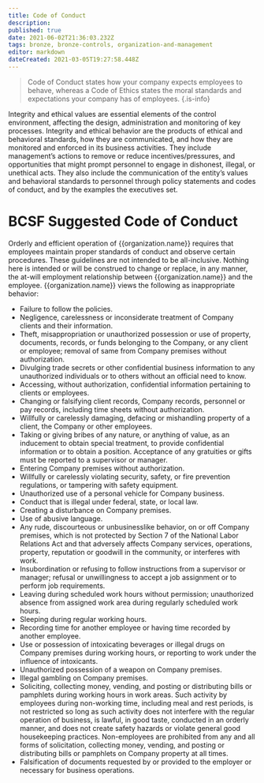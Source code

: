 ```yaml
---
title: Code of Conduct
description: 
published: true
date: 2021-06-02T21:36:03.232Z
tags: bronze, bronze-controls, organization-and-management
editor: markdown
dateCreated: 2021-03-05T19:27:58.448Z
---
```


> Code of Conduct states how your company expects employees to behave, whereas a Code of Ethics states the moral standards and expectations your company has of employees.
{.is-info}

Integrity and ethical values are essential elements of the control environment, affecting the design, administration and monitoring of key processes. Integrity and ethical behavior are the products of ethical and behavioral standards, how they are communicated, and how they are monitored and enforced in its business activities. They include management’s actions to remove or reduce incentives/pressures, and opportunities that might prompt personnel to engage in dishonest, illegal, or unethical acts. They also include the communication of the entity’s values and behavioral standards to personnel through policy statements and codes of conduct, and by the examples the executives set.


# BCSF Suggested Code of Conduct
Orderly and efficient operation of {{organization.name}} requires that employees maintain proper standards of conduct and observe certain procedures. These guidelines are not intended to be all-inclusive. Nothing here is intended or will be construed to change or replace, in any manner, the at-will employment relationship between {{organization.name}} and the employee. {{organization.name}} views the following as inappropriate behavior:

- Failure to follow the policies.
- Negligence, carelessness or inconsiderate treatment of Company clients and their information.
- Theft, misappropriation or unauthorized possession or use of property, documents, records, or funds belonging to the Company, or any client or employee; removal of same from Company premises without authorization.
- Divulging trade secrets or other confidential business information to any unauthorized individuals or to others without an official need to know.
- Accessing, without authorization, confidential information pertaining to clients or employees.
- Changing or falsifying client records, Company records, personnel or pay records, including time sheets without authorization.
- Willfully or carelessly damaging, defacing or mishandling property of a client, the Company or other employees.
- Taking or giving bribes of any nature, or anything of value, as an inducement to obtain special treatment, to provide confidential information or to obtain a position. Acceptance of any gratuities or gifts must be reported to a supervisor or manager.
- Entering Company premises without authorization.
- Willfully or carelessly violating security, safety, or fire prevention regulations, or tampering with safety equipment.
- Unauthorized use of a personal vehicle for Company business.
- Conduct that is illegal under federal, state, or local law.
- Creating a disturbance on Company premises.
- Use of abusive language.
- Any rude, discourteous or unbusinesslike behavior, on or off Company premises, which is not protected by Section 7 of the National Labor Relations Act and that adversely affects Company services, operations, property, reputation or goodwill in the community, or interferes with work.
- Insubordination or refusing to follow instructions from a supervisor or manager; refusal or unwillingness to accept a job assignment or to perform job requirements.
- Leaving during scheduled work hours without permission; unauthorized absence from assigned work area during regularly scheduled work hours.
- Sleeping during regular working hours.
- Recording time for another employee or having time recorded by another employee.
- Use or possession of intoxicating beverages or illegal drugs on Company premises during working hours, or reporting to work under the influence of intoxicants.
- Unauthorized possession of a weapon on Company premises.
- Illegal gambling on Company premises.
- Soliciting, collecting money, vending, and posting or distributing bills or pamphlets during working hours in work areas. Such activity by employees during non-working time, including meal and rest periods, is not restricted so long as such activity does not interfere with the regular operation of business, is lawful, in good taste, conducted in an orderly manner, and does not create safety hazards or violate general good housekeeping practices. Non-employees are prohibited from any and all forms of solicitation, collecting money, vending, and posting or distributing bills or pamphlets on Company property at all times.
- Falsification of documents requested by or provided to the employer or necessary for business operations.